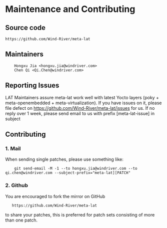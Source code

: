 # Maintenance and Contributing
## Source code
```
https://github.com/Wind-River/meta-lat
```

## Maintainers
```
    Hongxu Jia <hongxu.jia@windriver.com>
    Chen Qi <Qi.Chen@windriver.com>
```

## Reporting Issues
LAT Maintainers assure meta-lat work well with latest Yocto layers (poky +
meta-openembedded + meta-virtualization). If you have issues on it, please
file defect on https://github.com/Wind-River/meta-lat/issues for us.
If no reply over 1 week, please send email to us with prefix [meta-lat-issue]
in subject


## Contributing
### 1. Mail
When sending single patches, please use something like:
```
    git send-email -M -1 --to hongxu.jia@windriver.com --to qi.chen@windriver.com --subject-prefix="meta-lat][PATCH"
```

### 2. Github
You are encouraged to fork the mirror on GitHub
```
   https://github.com/Wind-River/meta-lat
```
to share your patches, this is preferred for patch sets consisting of more than one patch.
